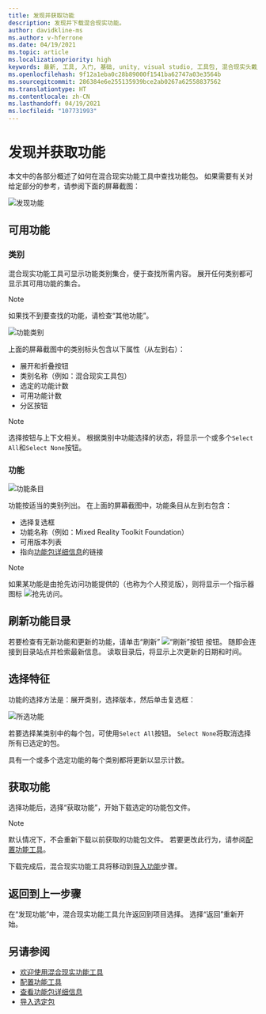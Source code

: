 ```yaml
---
title: 发现并获取功能
description: 发现并下载混合现实功能。
author: davidkline-ms
ms.author: v-hferrone
ms.date: 04/19/2021
ms.topic: article
ms.localizationpriority: high
keywords: 最新, 工具, 入门, 基础, unity, visual studio, 工具包, 混合现实头戴显示设备, windows 混合现实头戴显示设备, 虚拟现实头戴显示设备, 安装, Windows, HoloLens, 仿真器, unreal, openxr
ms.openlocfilehash: 9f12a1eba0c28b89000f1541ba62747a03e3564b
ms.sourcegitcommit: 286384e6e255135939bce2ab0267a62558837562
ms.translationtype: HT
ms.contentlocale: zh-CN
ms.lasthandoff: 04/19/2021
ms.locfileid: "107731993"
---
```

# <a name="discovering-and-acquiring-features"></a>发现并获取功能

本文中的各部分概述了如何在混合现实功能工具中查找功能包。 如果需要有关对给定部分的参考，请参阅下面的屏幕截图：

![发现功能](images/FeatureToolDiscovery.png)

## <a name="available-features"></a>可用功能

### <a name="category"></a>类别

混合现实功能工具可显示功能类别集合，便于查找所需内容。 展开任何类别都可显示其可用功能的集合。

> [!NOTE]
> 如果找不到要查找的功能，请检查“其他功能”。

![功能类别](images/FeatureCategory.png)

上面的屏幕截图中的类别标头包含以下属性（从左到右）：

- 展开和折叠按钮
- 类别名称（例如：混合现实工具包）
- 选定的功能计数
- 可用功能计数
- 分区按钮

> [!NOTE]
> 选择按钮与上下文相关。 根据类别中功能选择的状态，将显示一个或多个`Select All`和`Select None`按钮。

### <a name="feature"></a>功能

![功能条目](images/FeatureEntry.png)

功能按适当的类别列出。 在上面的屏幕截图中，功能条目从左到右包含：

- 选择复选框
- 功能名称（例如：Mixed Reality Toolkit Foundation）
- 可用版本列表
- 指向[功能包详细信息](viewing-package-details.md)的链接

> [!NOTE]
> 如果某功能是由抢先访问功能提供的（也称为个人预览版），则将显示一个指示器图标 ![抢先访问](images/EarlyAccess.png)。

## <a name="refresh-the-feature-catalog"></a>刷新功能目录

若要检查有无新功能和更新的功能，请单击“刷新” ![“刷新”按钮](images/RefreshButton.png) 按钮。 随即会连接到目录站点并检索最新信息。 读取目录后，将显示上次更新的日期和时间。

## <a name="select-features"></a>选择特征

功能的选择方法是：展开类别，选择版本，然后单击复选框：

![所选功能](images/SelectedFeatures.png)

若要选择某类别中的每个包，可使用`Select All`按钮。 `Select None`将取消选择所有已选定的包。 

具有一个或多个选定功能的每个类别都将更新以显示计数。

## <a name="acquiring-features"></a>获取功能

选择功能后，选择“获取功能”，开始下载选定的功能包文件。

> [!NOTE]
> 默认情况下，不会重新下载以前获取的功能包文件。 若要更改此行为，请参阅[配置功能工具](configuring-feature-tool.md)。

下载完成后，混合现实功能工具将移动到[导入功能](importing-features.md)步骤。

## <a name="going-back-to-the-previous-step"></a>返回到上一步骤

在“发现功能”中，混合现实功能工具允许返回到项目选择。 选择“返回”重新开始。

## <a name="see-also"></a>另请参阅

- [欢迎使用混合现实功能工具](welcome-to-mr-feature-tool.md)
- [配置功能工具](configuring-feature-tool.md)
- [查看功能包详细信息](viewing-package-details.md)
- [导入选定包](importing-features.md)
